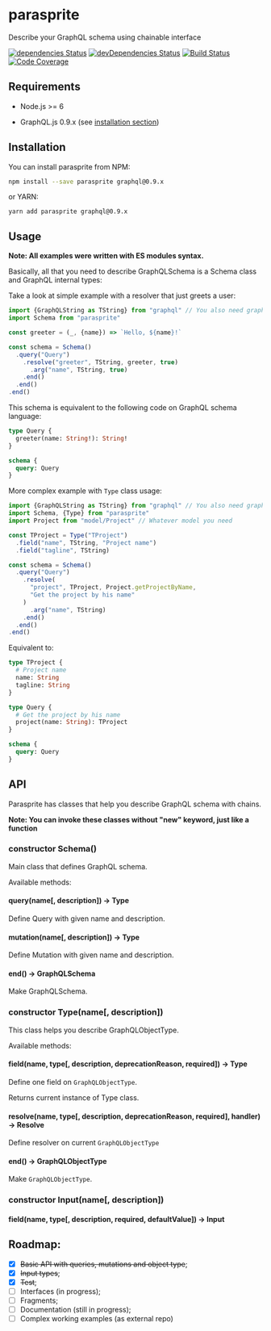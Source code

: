 # parasprite

Describe your GraphQL schema using chainable interface

[![dependencies Status](https://david-dm.org/octet-stream/parasprite/status.svg)](https://david-dm.org/octet-stream/parasprite)
[![devDependencies Status](https://david-dm.org/octet-stream/parasprite/dev-status.svg)](https://david-dm.org/octet-stream/parasprite?type=dev)
[![Build Status](https://travis-ci.org/octet-stream/parasprite.svg?branch=master)](https://travis-ci.org/octet-stream/parasprite)
[![Code Coverage](https://codecov.io/github/octet-stream/parasprite/coverage.svg?branch=master)](https://codecov.io/github/octet-stream/parasprite?branch=master)

## Requirements

* Node.js >= 6

* GraphQL.js 0.9.x (see [installation section](https://github.com/octet-stream/parasprite#installation))

## Installation

You can install parasprite from NPM:

```sh
npm install --save parasprite graphql@0.9.x
```

or YARN:

```
yarn add parasprite graphql@0.9.x
```

## Usage

**Note: All examples were written with ES modules syntax.**

Basically, all that you need to describe GraphQLSchema
is a Schema class and GraphQL internal types:

Take a look at simple example with a resolver that just greets a user:

```js
import {GraphQLString as TString} from "graphql" // You also need graphql package
import Schema from "parasprite"

const greeter = (_, {name}) => `Hello, ${name}!`

const schema = Schema()
  .query("Query")
    .resolve("greeter", TString, greeter, true)
      .arg("name", TString, true)
    .end()
  .end()
.end()
```

This schema is equivalent to the following code on GraphQL schema language:

```graphql
type Query {
  greeter(name: String!): String!
}

schema {
  query: Query
}
```

More complex example with `Type` class usage:

```js
import {GraphQLString as TString} from "graphql" // You also need graphql package
import Schema, {Type} from "parasprite"
import Project from "model/Project" // Whatever model you need

const TProject = Type("TProject")
  .field("name", TString, "Project name")
  .field("tagline", TString)

const schema = Schema()
  .query("Query")
    .resolve(
      "project", TProject, Project.getProjectByName,
      "Get the project by his name"
    )
      .arg("name", TString)
    .end()
  .end()
.end()
```

Equivalent to:

```graphql
type TProject {
  # Project name
  name: String
  tagline: String
}

type Query {
  # Get the project by his name
  project(name: String): TProject
}

schema {
  query: Query
}
```

## API

Parasprite has classes that help you describe GraphQL schema with chains.

**Note: You can invoke these classes without "new" keyword, just like a function**

### constructor Schema()

Main class that defines GraphQL schema.

Available methods:

#### query(name[, description]) -> Type

Define Query with given name and description.

#### mutation(name[, description]) -> Type

Define Mutation with given name and description.

#### end() -> GraphQLSchema

Make GraphQLSchema.

### constructor Type(name[, description])

This class helps you describe GraphQLObjectType.

Available methods:

#### field(name, type[, description, deprecationReason, required]) -> Type

Define one field on `GraphQLObjectType`.

Returns current instance of Type class.

#### resolve(name, type[, description, deprecationReason, required], handler) -> Resolve

Define resolver on current `GraphQLObjectType`

#### end() -> GraphQLObjectType

Make `GraphQLObjectType`.

### constructor Input(name[, description])

#### field(name, type[, description, required, defaultValue]) -> Input

## Roadmap:

  - [x] ~~Basic API with queries, mutations and object type~~;
  - [x] ~~Input types~~;
  - [x] ~~Test~~;
  - [ ] Interfaces (in progress);
  - [ ] Fragments;
  - [ ] Documentation (still in progress);
  - [ ] Complex working examples (as external repo)
